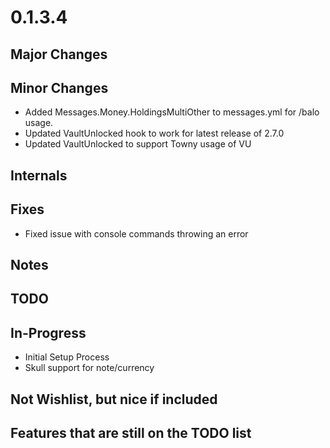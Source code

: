 # 0.1.3.4

## Major Changes

## Minor Changes

- Added Messages.Money.HoldingsMultiOther to messages.yml for /balo usage.
- Updated VaultUnlocked hook to work for latest release of 2.7.0
- Updated VaultUnlocked to support Towny usage of VU

## Internals

## Fixes

- Fixed issue with console commands throwing an error

## Notes

## TODO

## In-Progress

- Initial Setup Process
- Skull support for note/currency

## Not Wishlist, but nice if included

## Features that are still on the TODO list